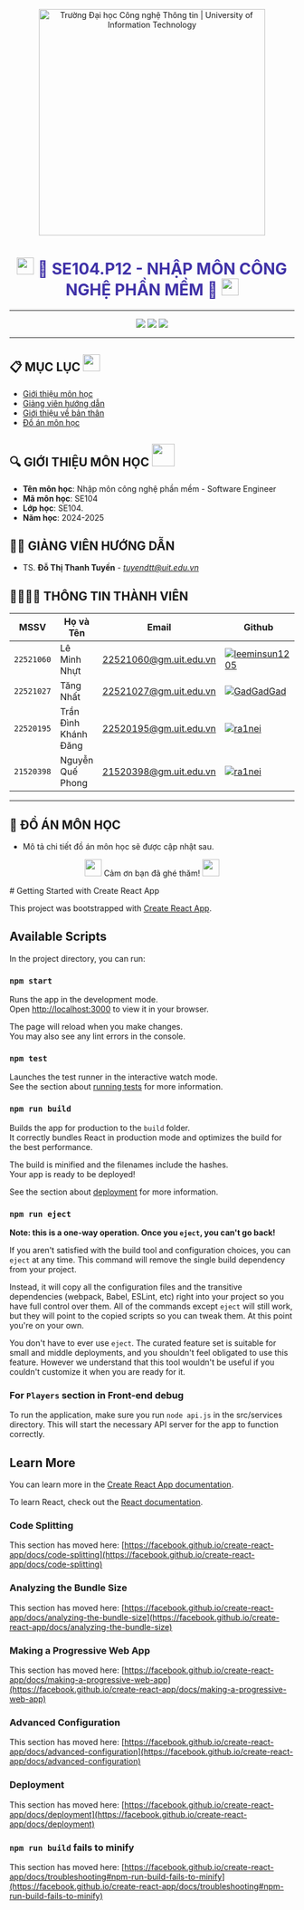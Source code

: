 <!-- Banner -->
<p align="center">
  <a href="https://www.uit.edu.vn/" title="Trường Đại học Công nghệ Thông tin" style="border: none;">
    <img src="https://i.imgur.com/WmMnSRt.png" alt="Trường Đại học Công nghệ Thông tin | University of Information Technology" width="400">
  </a>
</p>

<!-- Thêm hiệu ứng chuyển động dạng GIF -->
<h1 align="center" style="color: #4032A8;"><img src="https://media.giphy.com/media/hvRJCLFzcasrR4ia7z/giphy.gif" width="30"/> <b>📘 SE104.P12 - NHẬP MÔN CÔNG NGHỆ PHẦN MỀM 📘</b> <img src="https://media.giphy.com/media/hvRJCLFzcasrR4ia7z/giphy.gif" width="30"/></h1>

<hr>

<!-- Badge -->
<p align="center">
  <img src="https://img.shields.io/badge/Software%20Engineer-SE104-blueviolet?style=for-the-badge">
  <img src="https://img.shields.io/badge/UIT-2024--2025-lightblue?style=for-the-badge">
  <img src="https://img.shields.io/badge/Team-Antimandan%20Squad-green?style=for-the-badge">
</p>

<hr>

<!-- Mục lục với ảnh động -->
## 📋 MỤC LỤC <img src="https://media.giphy.com/media/Yl5aO3gdVfsQ0/giphy.gif" width="30"/>
- [Giới thiệu môn học](#gioithieumonhoc)
- [Giảng viên hướng dẫn](#giangvien)
- [Giới thiệu về bản thân](#banthan)
- [Đồ án môn học](#doan)

<!-- Giới thiệu môn học -->
## 🔍 GIỚI THIỆU MÔN HỌC <img src="https://media.giphy.com/media/3ohs4bsU38EF8DFMnu/giphy.gif" width="40"/>
<a name ='gioithieumonhoc'></a>

- **Tên môn học**: Nhập môn công nghệ phần mềm - Software Engineer
- **Mã môn học**: SE104
- **Lớp học**: SE104.
- **Năm học**: 2024-2025

<!-- Giảng viên -->
## 🧑‍🏫 GIẢNG VIÊN HƯỚNG DẪN
<a name="giangvien"></a>

- TS. **Đỗ Thị Thanh Tuyền** - *tuyendtt@uit.edu.vn*

<!-- Thông tin thành viên với hiệu ứng hover -->
## 👨‍👩‍👧‍👦 THÔNG TIN THÀNH VIÊN

| MSSV       | Họ và Tên          | Email                   | Github                                                                                                                      |
| ---------- | ------------------ | ----------------------- | --------------------------------------------------------------------------------------------------------------------------- |
| `22521060` | Lê Minh Nhựt        | 22521060@gm.uit.edu.vn   | [![leeminsun1205](https://img.shields.io/badge/leeminsun1205-%2324292f.svg?style=flat-square&logo=github)](https://github.com/leeminsun1205) |
| `22521027` | Tăng Nhất           | 22521027@gm.uit.edu.vn   | [![GadGadGad](https://img.shields.io/badge/GadGadGad-%2324292f.svg?style=flat-square&logo=github)](https://github.com/GadGadGad) |
| `22520195` | Trần Đình Khánh Đăng | 22520195@gm.uit.edu.vn   | [![ra1nei](https://img.shields.io/badge/ra1nei-%2324292f.svg?style=flat-square&logo=github)](https://github.com/ra1nei) |
| `21520398` | Nguyễn Quế Phong | 21520398@gm.uit.edu.vn   | [![ra1nei](https://img.shields.io/badge/ynwawithpogct-%2324292f.svg?style=flat-square&logo=github)](https://github.com/ynwawithpogct) |

<hr>

<!-- Đồ án môn học -->
## 🎯 ĐỒ ÁN MÔN HỌC
<a name="doan"></a>
- Mô tả chi tiết đồ án môn học sẽ được cập nhật sau.

<!-- Footer với GIF -->
<p align="center">
  <img src="https://media.giphy.com/media/3oEjHGrVGrqgFFknfO/giphy.gif" width="30"/> Cảm ơn bạn đã ghé thăm! <img src="https://media.giphy.com/media/3oEjHGrVGrqgFFknfO/giphy.gif" width="30"/>
</p>
# Getting Started with Create React App

This project was bootstrapped with [Create React App](https://github.com/facebook/create-react-app).

## Available Scripts

In the project directory, you can run:

### `npm start`

Runs the app in the development mode.\
Open [http://localhost:3000](http://localhost:3000) to view it in your browser.

The page will reload when you make changes.\
You may also see any lint errors in the console.

### `npm test`

Launches the test runner in the interactive watch mode.\
See the section about [running tests](https://facebook.github.io/create-react-app/docs/running-tests) for more information.

### `npm run build`

Builds the app for production to the `build` folder.\
It correctly bundles React in production mode and optimizes the build for the best performance.

The build is minified and the filenames include the hashes.\
Your app is ready to be deployed!

See the section about [deployment](https://facebook.github.io/create-react-app/docs/deployment) for more information.

### `npm run eject`

**Note: this is a one-way operation. Once you `eject`, you can't go back!**

If you aren't satisfied with the build tool and configuration choices, you can `eject` at any time. This command will remove the single build dependency from your project.

Instead, it will copy all the configuration files and the transitive dependencies (webpack, Babel, ESLint, etc) right into your project so you have full control over them. All of the commands except `eject` will still work, but they will point to the copied scripts so you can tweak them. At this point you're on your own.

You don't have to ever use `eject`. The curated feature set is suitable for small and middle deployments, and you shouldn't feel obligated to use this feature. However we understand that this tool wouldn't be useful if you couldn't customize it when you are ready for it.
### For `Players` section in Front-end debug

To run the application, make sure you run `node api.js` in the src/services directory. This will start the necessary API server for the app to function correctly.

## Learn More

You can learn more in the [Create React App documentation](https://facebook.github.io/create-react-app/docs/getting-started).

To learn React, check out the [React documentation](https://reactjs.org/).

### Code Splitting

This section has moved here: [https://facebook.github.io/create-react-app/docs/code-splitting](https://facebook.github.io/create-react-app/docs/code-splitting)

### Analyzing the Bundle Size

This section has moved here: [https://facebook.github.io/create-react-app/docs/analyzing-the-bundle-size](https://facebook.github.io/create-react-app/docs/analyzing-the-bundle-size)

### Making a Progressive Web App

This section has moved here: [https://facebook.github.io/create-react-app/docs/making-a-progressive-web-app](https://facebook.github.io/create-react-app/docs/making-a-progressive-web-app)

### Advanced Configuration

This section has moved here: [https://facebook.github.io/create-react-app/docs/advanced-configuration](https://facebook.github.io/create-react-app/docs/advanced-configuration)

### Deployment

This section has moved here: [https://facebook.github.io/create-react-app/docs/deployment](https://facebook.github.io/create-react-app/docs/deployment)

### `npm run build` fails to minify

This section has moved here: [https://facebook.github.io/create-react-app/docs/troubleshooting#npm-run-build-fails-to-minify](https://facebook.github.io/create-react-app/docs/troubleshooting#npm-run-build-fails-to-minify)


